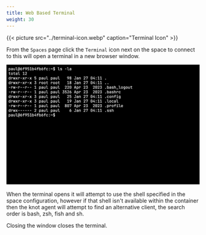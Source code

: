 ```yaml
---
title: Web Based Terminal
weight: 30
---
```


{{< picture src="../terminal-icon.webp" caption="Terminal Icon" >}}

From the `Spaces` page click the `Terminal` icon next on the space to connect to this will open a terminal in a new browser window.

![Web Base Terminal](web-terminal.webp)

When the terminal opens it will attempt to use the shell specified in the space configuration, however if that shell isn't available within the container then the knot agent will attempt to find an alternative client, the search order is bash, zsh, fish and sh.

Closing the window closes the terminal.
